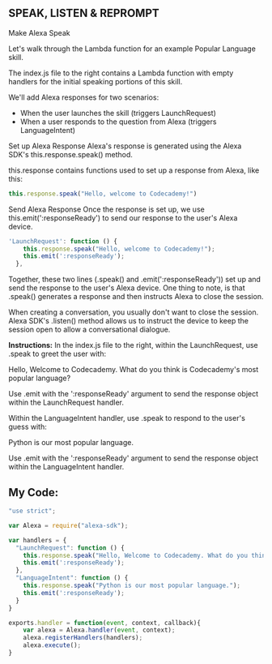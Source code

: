 ## SPEAK, LISTEN & REPROMPT

Make Alexa Speak

Let's walk through the Lambda function for an example Popular Language skill.

The index.js file to the right contains a Lambda function with empty handlers for the initial speaking portions of this skill.

We'll add Alexa responses for two scenarios:

* When the user launches the skill (triggers LaunchRequest)
* When a user responds to the question from Alexa (triggers LanguageIntent)

Set up Alexa Response
Alexa's response is generated using the Alexa SDK's this.response.speak() method.

this.response contains functions used to set up a response from Alexa, like this:
```js
this.response.speak("Hello, welcome to Codecademy!")
```
Send Alexa Response
Once the response is set up, we use this.emit(':responseReady') to send our response to the user's Alexa device.
```js
'LaunchRequest': function () {
    this.response.speak("Hello, welcome to Codecademy!");
    this.emit(':responseReady');
  },
```
Together, these two lines (.speak() and .emit(':responseReady')) set up and send the response to the user's Alexa device. One thing to note, is that .speak() generates a response and then instructs Alexa to close the session.

When creating a conversation, you usually don't want to close the session. Alexa SDK's .listen() method allows us to instruct the device to keep the session open to allow a conversational dialogue.

**Instructions:**
In the index.js file to the right, within the LaunchRequest, use .speak to greet the user with:

Hello, Welcome to Codecademy. What do you think is Codecademy's most popular language?

Use .emit with the ':responseReady' argument to send the response object within the LaunchRequest handler.

Within the LanguageIntent handler, use .speak to respond to the user's guess with:

Python is our most popular language.

Use .emit with the ':responseReady' argument to send the response object within the LanguageIntent handler.

## **My Code:**
```js
"use strict";

var Alexa = require("alexa-sdk");

var handlers = {
  "LaunchRequest": function () {
    this.response.speak("Hello, Welcome to Codecademy. What do you think is Codecademy's most popular language?");
    this.emit(':responseReady');
  },
  "LanguageIntent": function () {
    this.response.speak("Python is our most popular language.");
    this.emit(':responseReady');
  }
}

exports.handler = function(event, context, callback){
    var alexa = Alexa.handler(event, context);
    alexa.registerHandlers(handlers);
    alexa.execute();
}
```
